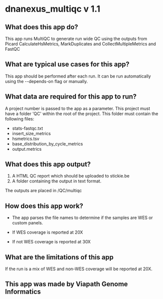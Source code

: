 # dnanexus_multiqc v 1.1

## What does this app do?
This app runs MultiQC to generate run wide QC using the outputs from Picard CalculateHsMetrics, MarkDuplicates and CollectMultipleMetrics and FastQC

## What are typical use cases for this app?
This app should be performed after each run. It can be run automatically using the --depends-on flag or manually.

## What data are required for this app to run?
A project number is passed to the app as a parameter.
This project must have a folder 'QC' within the root of the project.
This folder must contain the following files:
* stats-fastqc.txt
* insert_size_metrics
* hsmetrics.tsv
* base_distribution_by_cycle_metrics
* output.metrics

## What does this app output?
1. A HTML QC report which should be uploaded to stickie.be
2. A folder containing the output in text format.

The outputs are placed in /QC/multiqc

## How does this app work?
* The app parses the file names to determine if the samples are WES or custom panels.

 * If WES coverage is reported at 20X
 * If not WES coverage is reported at 30X

## What are the limitations of this app
If the run is a mix of WES and non-WES coverage will be reported at 20X.

## This app was made by Viapath Genome Informatics 




